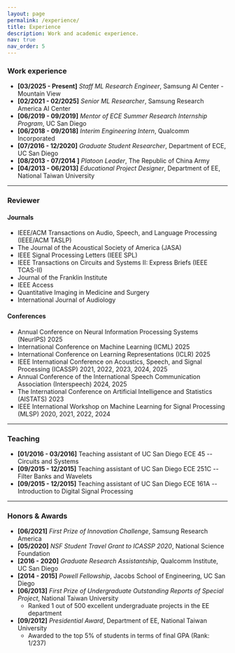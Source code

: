 ```yaml
---
layout: page
permalink: /experience/
title: Experience
description: Work and academic experience.
nav: true
nav_order: 5
---
```


### Work experience

- **[03/2025 - Present]** *Staff ML Research Engineer*, Samsung AI Center - Mountain View
- **[02/2021 - 02/2025]** *Senior ML Researcher*, Samsung Research America AI Center
- **[06/2019 - 09/2019]** *Mentor of ECE Summer Research Internship Program*, UC San Diego
- **[06/2018 - 09/2018]** *Interim Engineering Intern*, Qualcomm Incorporated
- **[07/2016 - 12/2020]** *Graduate Student Researcher*, Department of ECE, UC San Diego
- **[08/2013 - 07/2014 ]** *Platoon Leader*, The Republic of China Army
- **[04/2013 - 06/2013]** *Educational Project Designer*, Department of EE, National Taiwan University 

---

### Reviewer

#### Journals
- IEEE/ACM Transactions on Audio, Speech, and Language Processing (IEEE/ACM TASLP)
- The Journal of the Acoustical Society of America (JASA)
- IEEE Signal Processing Letters (IEEE SPL)
- IEEE Transactions on Circuits and Systems II: Express Briefs (IEEE TCAS-II)
- Journal of the Franklin Institute
- IEEE Access
- Quantitative Imaging in Medicine and Surgery
- International Journal of Audiology

#### Conferences
- Annual Conference on Neural Information Processing Systems (NeurIPS) 2025
- International Conference on Machine Learning (ICML) 2025
- International Conference on Learning Representations (ICLR) 2025
- IEEE International Conference on Acoustics, Speech, and Signal Processing (ICASSP) 2021, 2022, 2023, 2024, 2025
- Annual Conference of the International Speech Communication Association (Interspeech) 2024, 2025
- The International Conference on Artificial Intelligence and Statistics (AISTATS) 2023
- IEEE International Workshop on Machine Learning for Signal Processing (MLSP) 2020, 2021, 2022, 2024

---

### Teaching

- **[01/2016 - 03/2016]** Teaching assistant of UC San Diego ECE 45 -- Circuits and Systems
- **[09/2015 - 12/2015]** Teaching assistant of UC San Diego ECE 251C -- Filter Banks and Wavelets
- **[09/2015 - 12/2015]** Teaching assistant of UC San Diego ECE 161A -- Introduction to Digital Signal Processing

---

### Honors & Awards

- **[06/2021]** *First Prize of Innovation Challenge*, Samsung Research America
- **[05/2020]** *NSF Student Travel Grant to ICASSP 2020*, National Science Foundation
- **[2016 - 2020]** *Graduate Research Assistantship*, Qualcomm Institute, UC San Diego
- **[2014 - 2015]** *Powell Fellowship*, Jacobs School of Engineering, UC San Diego
- **[06/2013]** *First Prize of Undergraduate Outstanding Reports of Special Project*, National Taiwan University
  - Ranked 1 out of 500 excellent undergraduate projects in the EE department
- **[09/2012]** *Presidential Award*, Department of EE, National Taiwan University 
  - Awarded to the top 5% of students in terms of final GPA (Rank: 1/237)

